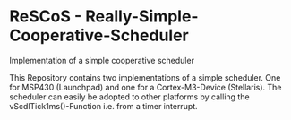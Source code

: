 # ReSCoS - Really-Simple-Cooperative-Scheduler
Implementation of a simple cooperative scheduler 

This Repository contains two implementations of a simple scheduler. One for MSP430 (Launchpad) and one for a Cortex-M3-Device (Stellaris). The scheduler can easily be adopted to other platforms by calling the vScdlTick1ms()-Function i.e. from a timer interrupt. 
